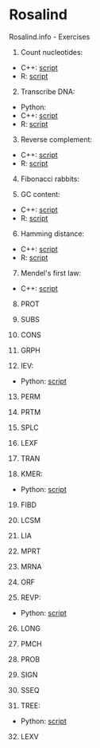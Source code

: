 # Rosalind
Rosalind.info - Exercises

1. Count nucleotides: 
  - C++: [script](counting_nucleotides.cpp)
  - R: [script](counting_nucleotides.R)

2. Transcribe DNA:
  - Python:  
  - C++: [script](transcribe_dna.cpp)
  - R: [script](transcribe_dna.R)

3. Reverse complement:
  - C++: [script](reverse_complement.cpp)
  - R: [script](reverse_complement.R)

4. Fibonacci rabbits:

5. GC content:
  - C++: [script](gc_content.cpp)
  - R: [script](gc_content.R)

6. Hamming distance:
  - C++: [script](hamming_distance.cpp)
  - R: [script](hamming_distance.R)

7. Mendel's first law:
  - C++: [script](mendels_first_law.cpp)

8. PROT

9. SUBS

10. CONS

11. GRPH

12. IEV: 
  - Python: [script](calculating_expected_offspring.py)

13. PERM

14. PRTM

15. SPLC

16. LEXF

17. TRAN

18. KMER: 
  - Python: [script](kmer_composition.py)

19. FIBD
	  	  	 
20. LCSM
	  	  	 
21. LIA
	  	  	 
22. MPRT
	  	  	 
23. MRNA
	  	  	 
24. ORF
	  	  	 
25. REVP: 
  - Python: [script](locating_restriction_site.py)

26. LONG	
	  	  	 
27. PMCH
	  	  	 
28. PROB
	  	  	 
29. SIGN
	  	  	 
30. SSEQ
	  	  	 
31. TREE: 
  - Python: [script](completing_a_tree.py)	
	  	  	 
32. LEXV
